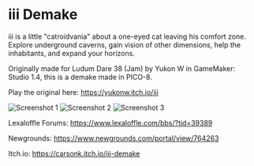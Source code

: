 # iii Demake
iii is a little "catroidvania" about a one-eyed cat leaving his comfort zone. Explore underground caverns, gain vision of other dimensions, help the inhabitants, and expand your horizons.

Originally made for Ludum Dare 38 (Jam) by Yukon W in GameMaker: Studio 1.4, this is a demake made in PICO-8.

Play the original here: https://yukonw.itch.io/iii

![Screenshot 1](https://www.lexaloffle.com/media/46088/iii_6.gif) ![Screenshot 2](https://www.lexaloffle.com/media/46088/iii_7.gif) ![Screenshot 3](https://www.lexaloffle.com/media/46088/iii_8.gif)

Lexaloffle Forums: https://www.lexaloffle.com/bbs/?tid=39389

Newgrounds: https://www.newgrounds.com/portal/view/764263

Itch.io: https://carsonk.itch.io/iii-demake

